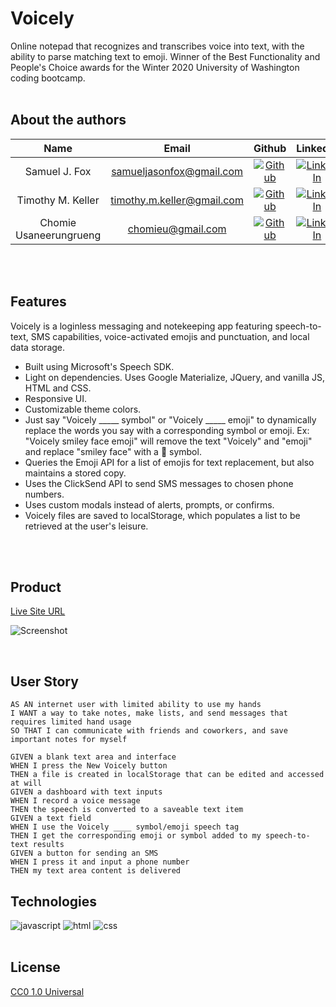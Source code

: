 # Voicely
Online notepad that recognizes and transcribes voice into text, with the ability to parse matching text to emoji. Winner of the Best Functionality and People's Choice awards for the Winter 2020 University of Washington coding bootcamp.
<br>
<br>

## About the authors

| Name | Email  | Github  | LinkedIn |
| :--: | :----: | :-----: | :------: |
| Samuel J. Fox | samueljasonfox@gmail.com | [![Github](./Assets/images/github.png)](https://github.com/samuelfox1) | [![LinkedIn](./Assets/images/linkedin.png)](https://www.linkedin.com/in/samuel-fox-tacoma/) |
| Timothy M. Keller | timothy.m.keller@gmail.com | [![Github](./Assets/images/github.png)](https://github.com/tmkeller) | [![LinkedIn](./Assets/images/linkedin.png)](https://linkedin.com/in/tim-keller-3ab55bb1/) |
| Chomie Usaneerungrueng | chomieu@gmail.com | [![Github](./Assets/images/github.png)](https://github.com/chomieu) | [![LinkedIn](./Assets/images/linkedin.png)](https://www.linkedin.com/in/chomieu/) |
<br>
<br>

## Features

Voicely is a loginless messaging and notekeeping app featuring speech-to-text, SMS capabilities, voice-activated emojis and punctuation, and local data storage.

* Built using Microsoft's Speech SDK.
* Light on dependencies. Uses Google Materialize, JQuery, and vanilla JS, HTML and CSS.
* Responsive UI.
* Customizable theme colors.
* Just say "Voicely _____ symbol" or "Voicely _____ emoji" to dynamically replace the words you say with a corresponding symbol or emoji. Ex: "Voicely smiley face emoji" will remove the text "Voicely" and "emoji" and replace "smiley face" with a 🙂 symbol.
* Queries the Emoji API for a list of emojis for text replacement, but also maintains a stored copy.
* Uses the ClickSend API to send SMS messages to chosen phone numbers.
* Uses custom modals instead of alerts, prompts, or confirms.
* Voicely files are saved to localStorage, which populates a list to be retrieved at the user's leisure.

<br>
<br>


## Product

[Live Site URL](https://chomieu.github.io/Voicely/)

![Screenshot](./mockups/screenshot.png)

<br>

## User Story

```
AS AN internet user with limited ability to use my hands
I WANT a way to take notes, make lists, and send messages that requires limited hand usage
SO THAT I can communicate with friends and coworkers, and save important notes for myself

GIVEN a blank text area and interface
WHEN I press the New Voicely button
THEN a file is created in localStorage that can be edited and accessed at will
GIVEN a dashboard with text inputs
WHEN I record a voice message
THEN the speech is converted to a saveable text item
GIVEN a text field
WHEN I use the Voicely ____ symbol/emoji speech tag
THEN I get the corresponding emoji or symbol added to my speech-to-text results
GIVEN a button for sending an SMS
WHEN I press it and input a phone number
THEN my text area content is delivered
```

## Technologies

![javascript](https://img.shields.io/badge/javascript-99.9%25-yellow)
![html](https://img.shields.io/badge/html-<0.1%25-blue)
![css](https://img.shields.io/badge/css-<0.1%25-red)
<br>
<br>
## License

[CC0 1.0 Universal](https://creativecommons.org/publicdomain/zero/1.0/)
